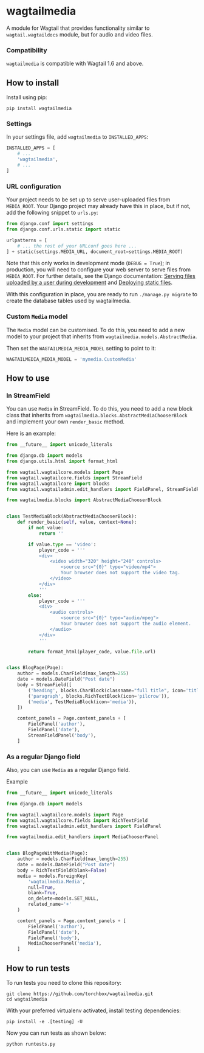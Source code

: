 # wagtailmedia

A module for Wagtail that provides functionality similar to `wagtail.wagtaildocs` module,
but for audio and video files.

### Compatibility

`wagtailmedia` is compatible with Wagtail 1.6 and above.


## How to install

Install using pip:

```
pip install wagtailmedia
```


### Settings

In your settings file, add `wagtailmedia` to `INSTALLED_APPS`:

```python
INSTALLED_APPS = [
    # ...
    'wagtailmedia',
    # ...
]
```


### URL configuration

Your project needs to be set up to serve user-uploaded files from `MEDIA_ROOT`.
Your Django project may already have this in place, but if not, add the following snippet to `urls.py`:

```python
from django.conf import settings
from django.conf.urls.static import static

urlpatterns = [
    # ... the rest of your URLconf goes here ...
] + static(settings.MEDIA_URL, document_root=settings.MEDIA_ROOT)
```

Note that this only works in development mode (`DEBUG = True`);
in production, you will need to configure your web server to serve files from `MEDIA_ROOT`.
For further details, see the Django documentation: [Serving files uploaded by a user during development](https://docs.djangoproject.com/en/stable/howto/static-files/#serving-files-uploaded-by-a-user-during-development)
and [Deploying static files](https://docs.djangoproject.com/en/stable/howto/static-files/deployment/).

With this configuration in place, you are ready to run `./manage.py migrate` to create the database tables used by wagtailmedia.


### Custom `Media` model

The `Media` model can be customised. To do this, you need
to add a new model to your project that inherits from `wagtailmedia.models.AbstractMedia`.

Then set the `WAGTAILMEDIA_MEDIA_MODEL` setting to point to it:

```python
WAGTAILMEDIA_MEDIA_MODEL = 'mymedia.CustomMedia'
```


## How to use

### In StreamField

You can use `Media` in StreamField. To do this, you need
to add a new block class that inherits from `wagtailmedia.blocks.AbstractMediaChooserBlock`
and implement your own `render_basic` method.

Here is an example:

```python
from __future__ import unicode_literals

from django.db import models
from django.utils.html import format_html

from wagtail.wagtailcore.models import Page
from wagtail.wagtailcore.fields import StreamField
from wagtail.wagtailcore import blocks
from wagtail.wagtailadmin.edit_handlers import FieldPanel, StreamFieldPanel

from wagtailmedia.blocks import AbstractMediaChooserBlock


class TestMediaBlock(AbstractMediaChooserBlock):
    def render_basic(self, value, context=None):
        if not value:
            return ''

        if value.type == 'video':
            player_code = '''
            <div>
                <video width="320" height="240" controls>
                    <source src="{0}" type="video/mp4">
                    Your browser does not support the video tag.
                </video>
            </div>
            '''
        else:
            player_code = '''
            <div>
                <audio controls>
                    <source src="{0}" type="audio/mpeg">
                    Your browser does not support the audio element.
                </audio>
            </div>
            '''

        return format_html(player_code, value.file.url)


class BlogPage(Page):
    author = models.CharField(max_length=255)
    date = models.DateField("Post date")
    body = StreamField([
        ('heading', blocks.CharBlock(classname="full title", icon='title')),
        ('paragraph', blocks.RichTextBlock(icon='pilcrow')),
        ('media', TestMediaBlock(icon='media')),
    ])

    content_panels = Page.content_panels + [
        FieldPanel('author'),
        FieldPanel('date'),
        StreamFieldPanel('body'),
    ]
```

### As a regular Django field

Also, you can use `Media` as a regular Django field.

Example

```python
from __future__ import unicode_literals

from django.db import models

from wagtail.wagtailcore.models import Page
from wagtail.wagtailcore.fields import RichTextField
from wagtail.wagtailadmin.edit_handlers import FieldPanel

from wagtailmedia.edit_handlers import MediaChooserPanel


class BlogPageWithMedia(Page):
    author = models.CharField(max_length=255)
    date = models.DateField("Post date")
    body = RichTextField(blank=False)
    media = models.ForeignKey(
        'wagtailmedia.Media',
        null=True,
        blank=True,
        on_delete=models.SET_NULL,
        related_name='+'
    )

    content_panels = Page.content_panels + [
        FieldPanel('author'),
        FieldPanel('date'),
        FieldPanel('body'),
        MediaChooserPanel('media'),
    ]
```


## How to run tests

To run tests you need to clone this repository:

    git clone https://github.com/torchbox/wagtailmedia.git
    cd wagtailmedia

With your preferred virtualenv activated, install testing dependencies:

    pip install -e .[testing] -U

Now you can run tests as shown below:

    python runtests.py
